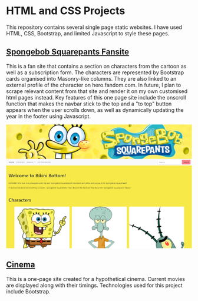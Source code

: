 # HTML and CSS Projects
This repository contains several single page static websites. I have used HTML, CSS, Bootstrap, and limited Javascript to style these pages.
## [Spongebob Squarepants Fansite](https://github.com/dhavap/HTML_CSSProjects/tree/master/SpongebobFansite)
This is a fan site that contains a section on characters from the cartoon as well as a subscription form. The characters are represented by Bootstrap cards organised into Masonry-like columns. They are also linked to an external profile of the character on hero.fandom.com. In future, I plan to scrape relevant content from that site and render it on my own customised html pages instead. Key features of this one page site include the onscroll function that makes the navbar stick to the top and a "to top" button appears when the user scrolls down, as well as dynamically updating the year in the footer using Javascript.  

![Spongebob Squarepants fan site](/SpongebobFansite/Images/spongebobsite.jpg)

## [Cinema](https://github.com/dhavap/HTML_CSSProjects/tree/master/bootstrap4_project)
This is a one-page site created for a hypothetical cinema. Current movies are displayed along with their timings. Technologies used for this project include Bootstrap. 
